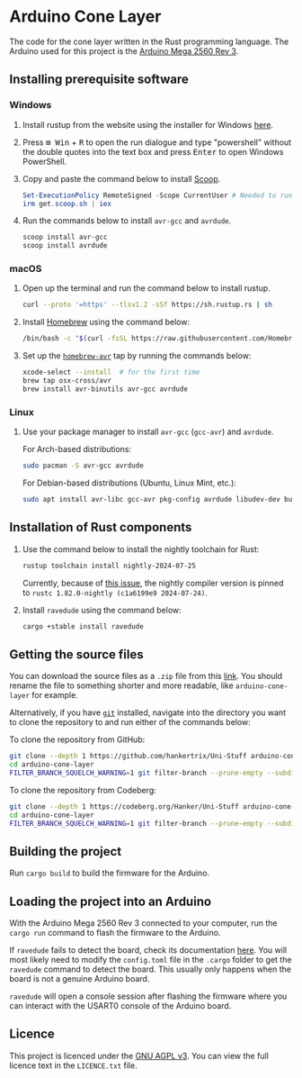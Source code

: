 # Arduino Cone Layer

The code for the cone layer written in the Rust programming language.
The Arduino used for this project is the
[Arduino Mega 2560 Rev 3](https://store.arduino.cc/products/arduino-mega-2560-rev3).

## Installing prerequisite software

### Windows

1. Install rustup from the website using the installer for Windows [here](https://rustup.rs/).
2. Press <kbd>⊞ Win</kbd> + <kbd>R</kbd> to open the run dialogue
   and type "powershell" without the double quotes into the text box
   and press <kbd>Enter</kbd> to open Windows PowerShell.
3. Copy and paste the command below to install [Scoop](https://scoop.sh/).

   ```powershell
   Set-ExecutionPolicy RemoteSigned -Scope CurrentUser # Needed to run a remote script the first time
   irm get.scoop.sh | iex
   ```

4. Run the commands below to install `avr-gcc` and `avrdude`.

   ```powershell
   scoop install avr-gcc
   scoop install avrdude
   ```

### macOS

1. Open up the terminal and run the command below to install rustup.

   ```sh
   curl --proto '=https' --tlsv1.2 -sSf https://sh.rustup.rs | sh
   ```

2. Install [Homebrew](https://brew.sh/) using the command below:

   ```sh
   /bin/bash -c "$(curl -fsSL https://raw.githubusercontent.com/Homebrew/install/HEAD/install.sh)"
   ```

3. Set up the [`homebrew-avr`](https://github.com/osx-cross/homebrew-avr)
   tap by running the commands below:

   ```sh
   xcode-select --install  # for the first time
   brew tap osx-cross/avr
   brew install avr-binutils avr-gcc avrdude
   ```

### Linux

1. Use your package manager to install `avr-gcc` (`gcc-avr`) and `avrdude`.

   For Arch-based distributions:

   ```sh
   sudo pacman -S avr-gcc avrdude
   ```

   For Debian-based distributions (Ubuntu, Linux Mint, etc.):

   ```sh
   sudo apt install avr-libc gcc-avr pkg-config avrdude libudev-dev build-essential
   ```

## Installation of Rust components

1. Use the command below to install the nightly toolchain for Rust:

   ```sh
   rustup toolchain install nightly-2024-07-25
   ```

   Currently, because of [this issue](https://github.com/Rahix/avr-hal/issues/571),
   the nightly compiler version is pinned to
   `rustc 1.82.0-nightly (c1a6199e9 2024-07-24)`.

2. Install `ravedude` using the command below:
   ```sh
   cargo +stable install ravedude
   ```

## Getting the source files

You can download the source files as a `.zip` file from this
[link](https://download-directory.github.io/?url=https%3A%2F%2Fgithub.com%2Fhankertrix%2FUni-Stuff%2Ftree%2Fmain%2Fy1-special-term%2Fps5888-making-and-tinkering%2Farduino-cone-layer).
You should rename the file to something shorter and more readable,
like `arduino-cone-layer` for example.

Alternatively, if you have [`git`](https://git-scm.com/) installed,
navigate into the directory you want to clone the repository to and
run either of the commands below:

To clone the repository from GitHub:

```sh
git clone --depth 1 https://github.com/hankertrix/Uni-Stuff arduino-cone-layer
cd arduino-cone-layer
FILTER_BRANCH_SQUELCH_WARNING=1 git filter-branch --prune-empty --subdirectory-filter y1-special-term/ps5888-making-and-tinkering/arduino-cone-layer/ HEAD
```

To clone the repository from Codeberg:

```sh
git clone --depth 1 https://codeberg.org/Hanker/Uni-Stuff arduino-cone-layer
cd arduino-cone-layer
FILTER_BRANCH_SQUELCH_WARNING=1 git filter-branch --prune-empty --subdirectory-filter y1-special-term/ps5888-making-and-tinkering/arduino-cone-layer/ HEAD
```

## Building the project

Run `cargo build` to build the firmware for the Arduino.

## Loading the project into an Arduino

With the Arduino Mega 2560 Rev 3 connected to your computer,
run the `cargo run` command to flash the firmware to the
Arduino.

If `ravedude` fails to detect the board, check its documentation
[here](https://crates.io/crates/ravedude). You will most likely
need to modify the `config.toml` file in the `.cargo` folder
to get the `ravedude` command to detect the board.
This usually only happens when the board is not a genuine Arduino board.

`ravedude` will open a console session after flashing the firmware
where you can interact with the USART0 console of the Arduino board.

## Licence

This project is licenced under the [GNU AGPL v3](https://www.gnu.org/licenses/agpl-3.0.en.html).
You can view the full licence text in the `LICENCE.txt` file.
